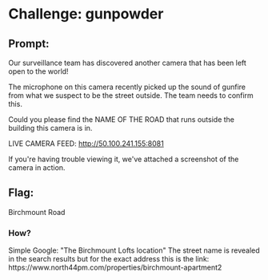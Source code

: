 <h1> Challenge: gunpowder </h1>

<h2>Prompt:</h2> 
Our surveillance team has discovered another camera that has been left open to the world!

The microphone on this camera recently picked up the sound of gunfire from what we suspect to be the street outside. The team needs to confirm this.

Could you please find the NAME OF THE ROAD that runs outside the building this camera is in.

LIVE CAMERA FEED: http://50.100.241.155:8081

If you're having trouble viewing it, we've attached a screenshot of the camera in action. 



<h2>Flag:</h2> 
Birchmount Road

<h3>How?</h3>
<p>Simple Google: "The Birchmount Lofts location" The street name is revealed in the search results but for the exact address this is the link: https://www.north44pm.com/properties/birchmount-apartment2 <p/>


